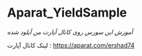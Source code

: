 # Aparat_YieldSample

*آموزش این سورس روی کانال آپارت من آپلود شده*

لینک کانال آپارت : https://aparat.com/ershad74

